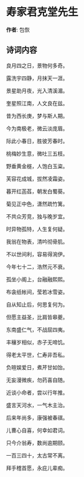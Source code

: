 # 寿家君克堂先生

**作者**: 包恢

## 诗词内容

良月四之日，景物何多奇。

露洗宇四静，月抹天一涯。

景星助月夜，光入清溪湄。

奎星照江南，人文良在兹。

昔为西长庚，梦与斯人期。

今为南极老，微云淡庞眉。

际此小春日，胜彼芳春时。

桃梅妙生意，微吐三五枝。

野垂黄金穟，人饱白玉粢。

芙容花成城，拔然凌霜姿。

暮开红菡萏，朝发白蜀葵。

菊见正中色，潇然疏竹篱。

不共众芳竞，独与晚岁宜。

时异物孤特，人生复何疑。

我翁在物表，清吟彻骨肌。

不以世间利，容易得涴伊。

今年七十二，浩然元不衰。

孤坐小阁上，台融融熙熙。

布衾纸帐间，莹若冰雪姿。

自从知止后，何思复何为。

但愿主益圣，比肩皆皋夔。

东南盛仁气，不战屈四夷。

丰穰岁相似，赤子无啼饥。

得老太平世，仁寿非吾私。

负暄娱爱日，煮芹甘如饴。

无妄漫微疾，勿药喜自随。

近谈小命者，尝以行年推。

盛言天河水，一气木主治。

后来年尚多，康强被春祺。

儿曹心自喜，何幸如君词。

只今介翁寿，数尚逾期颐。

一百三四十，太古常不离。

拜手稽首愿，永庇儿辈痴。

